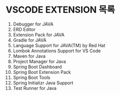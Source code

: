 VSCODE EXTENSION 목록
========================

1. Debugger for JAVA
2. ERD Editor
3. Extension Pack for JAVA
4. Gradle for JAVA
5. Language Support for JAVA(TM) by Red Hat
6. Lombok Annotations Support for VS Code
7. Maven for Java
8. Project Manager for Java
9. Spring Boot Dashboard
10. Spring Boot Extension Pack
11. Spring Boot Tools
12. Spring Initializr Java Support
13. Test Runner for Java
